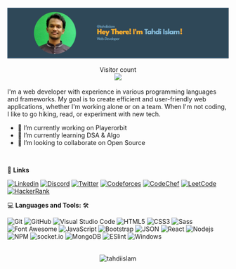 
<p align="center">
<img src="./image.png" />
</p>
<p align="center"> 
  Visitor count<br>
  <img src="https://profile-counter.glitch.me/tahdiislam/count.svg" />
</p>
 
I'm a web developer with experience in various programming languages and frameworks. My goal is to create efficient and user-friendly web applications, whether I'm working alone or on a team. When I'm not coding, I like to go hiking, read, or experiment with new tech.
 

- 🔭 I’m currently working on Playerorbit 
- 🌱 I’m currently learning DSA & Algo 
- 👯 I’m looking to collaborate on Open Source
<br>

📧 **Links**<br>

[![Linkedin](https://img.shields.io/badge/LinkedIn-tahdiislam-blue?logo=Linkedin&logoColor=blue&labelColor=black)](https://www.linkedin.com/in/tahdiislam/)
[![Discord](https://img.shields.io/badge/Discord-tahdiislam-blue?logo=discord&logoColor=white)](https://discord.com/users/776133256240300052)
[![Twitter](https://img.shields.io/badge/Twitter-tahdiislam-black?logo=Twitter&logoColor=white)](https://twitter.com/tahdiislam)
[![Codeforces](https://img.shields.io/badge/Codeforces-tahdiislam-blue?logo=Codeforces&logoColor=white)](https://codeforces.com/profile/tahdiislam60)
[![CodeChef](https://img.shields.io/badge/CodeChef-tahdiislam-964B00?logo=CodeChef&logoColor=white)](https://www.codechef.com/users/tahdiislam)
[![LeetCode](https://img.shields.io/badge/LeetCode-tahdiislam-FFA116?logo=LeetCode&logoColor=#d16c06)](https://leetcode.com/tahdiislam/)
[![HackerRank](https://img.shields.io/badge/HackerRank-tahdiislam-brightgreen?logo=HackerRank&logoColor=Green&labelColor=black)](https://www.hackerrank.com/tahdiislam)
<br>

💻 **Languages and Tools:** 🛠️<br>

![Git](https://img.shields.io/badge/-Git-000000?style=flat&logo=git&logoColor=F05032&labelColor=ffffff)
![GitHub](https://img.shields.io/badge/-GitHub-000000?style=flat&logo=github&logoColor=000000&labelColor=ffffff)
![Visual Studio Code](https://img.shields.io/badge/-VSCode-000000?style=flat&logo=visual-studio-code&labelColor=007ACC)
![HTML5](https://img.shields.io/badge/-HTML5-000000?style=flat&logo=html5&logoColor=ffffff&labelColor=E34F26)
![CSS3](https://img.shields.io/badge/-CSS3-000000?style=flat&logo=css3&logoColor=ffffff&labelColor=1572B6) 
![Sass](https://img.shields.io/badge/-Sass-000000?style=flat&logo=sass&logoColor=ffffff&labelColor=%23CC6699)
![Font Awesome](https://img.shields.io/badge/-font%20awesome-000000?style=flat&logo=font-awesome&logoColor=339AF0&labelColor=ffffff)
![JavaScript](https://img.shields.io/badge/-JavaScript-000000?style=flat&logo=javascript)
![Bootstrap](https://img.shields.io/badge/-Bootstrap-000000?style=flat&logo=bootstrap&logoColor=ffffff&labelColor=563D7C)
![JSON](https://img.shields.io/badge/-JSON-000000?style=flat&logo=JSON&logoColor=000000&labelColor=ffffff)
![React](https://img.shields.io/badge/-React-000000?style=flat&logo=react)
![Nodejs](https://img.shields.io/badge/-Nodejs-000000?style=flat&logo=Node.js)
![NPM](https://img.shields.io/badge/-npm-000000?style=flat&logo=npm&labelColor=ffffff)
![socket.io](https://img.shields.io/badge/-Socket.Io-000000?style=flat&logo=socket.io&logoColor=000000&labelColor=ffffff)
![MongoDB](https://img.shields.io/badge/-MongoDB-000000?style=flat&logo=mongodb&labelColor=ffffff)
![ESlint](https://img.shields.io/badge/-ESlint-000000?style=flat&logo=ESlint&labelColor=4B32C3)
![Windows](https://img.shields.io/badge/-Windows-000000?style=flat&logo=windows&logoColor=ffffff&labelColor=0078D6)
</br>
</br>
<p align="center"><img align="center" src="https://github-readme-streak-stats.herokuapp.com?user=tahdiislam&theme=merko&border_radius=5&mode=weekly&card_width=500" alt="tahdiislam" /></p>
